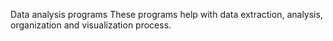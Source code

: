 Data analysis programs
These programs help with data extraction, analysis, organization and visualization process.
